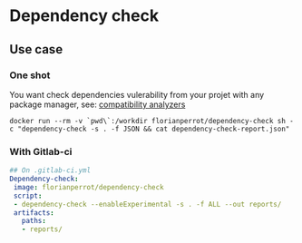 # Dependency check

## Use case

### One shot
You want check dependencies vulerability from your projet with any package manager, see: [compatibility analyzers](https://jeremylong.github.io/DependencyCheck/analyzers/index.html)

```docker run --rm -v `pwd\`:/workdir florianperrot/dependency-check sh -c "dependency-check -s . -f JSON && cat dependency-check-report.json"```

### With Gitlab-ci

```yml
## On .gitlab-ci.yml
Dependency-check:
 image: florianperrot/dependency-check
 script:
 - dependency-check --enableExperimental -s . -f ALL --out reports/
 artifacts:
   paths:
   - reports/
```
